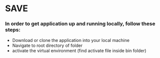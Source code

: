 # SAVE

### In order to get application up and running locally, follow these steps:
- Download or clone the application into your local machine
- Navigate to root directory of folder
- activate the virtual environment (find activate file inside bin folder)
